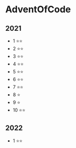 # AdventOfCode

## 2021
- 1  :star::star:
- 2  :star::star:
- 3  :star::star:
- 4  :star::star:
- 5  :star::star:
- 6  :star::star:
- 7  :star::star:
- 8  :star:
- 9  :star:
- 10 :star::star:

## 2022
- 1  :star::star:
